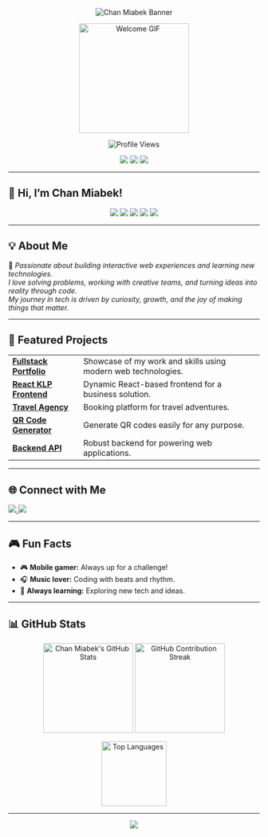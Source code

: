 <!-- Profile Banner (Optional) -->
<p align="center">
  <img src="https://capsule-render.vercel.app/api?type=wave&color=0:1fa2ff,100:12d8fa&height=180&section=header&text=Chan%20Miabek&fontSize=48&fontColor=ffffff" alt="Chan Miabek Banner"/>
</p>

<!-- Animated Welcome GIF (customize this link!) -->
<p align="center">
  <img src="https://media.giphy.com/media/qgQUggAC3Pfv687qPC/giphy.gif" alt="Welcome GIF" width="220"/>
</p>

<p align="center">
  <img src="https://komarev.com/ghpvc/?username=chanmiabek&style=for-the-badge&color=12d8fa" alt="Profile Views" />
</p>

<p align="center">
  <img src="https://img.shields.io/badge/Junior%20Developer-blue?style=for-the-badge" />
  <img src="https://img.shields.io/badge/Web%20Developer-purple?style=for-the-badge" />
  <img src="https://img.shields.io/badge/Open%20to%20Collaboration-brightgreen?style=for-the-badge" />
</p>

---

## 👋 Hi, I’m Chan Miabek!

<p align="center">
  <img src="https://img.shields.io/badge/JavaScript-f7df1e?style=for-the-badge&logo=javascript&logoColor=black" />
  <img src="https://img.shields.io/badge/Python-3776ab?style=for-the-badge&logo=python&logoColor=white" />
  <img src="https://img.shields.io/badge/Java-007396?style=for-the-badge&logo=java&logoColor=white" />
  <img src="https://img.shields.io/badge/React-61dafb?style=for-the-badge&logo=react&logoColor=black" />
  <img src="https://img.shields.io/badge/Node.js-339933?style=for-the-badge&logo=nodedotjs&logoColor=white" />
</p>

---

## 💡 About Me

🌟 _Passionate about building interactive web experiences and learning new technologies.  
I love solving problems, working with creative teams, and turning ideas into reality through code.  
My journey in tech is driven by curiosity, growth, and the joy of making things that matter._

---

## 🚀 Featured Projects

<table>
  <tr>
    <td><a href="https://github.com/chanmiabek/fullstack-portfolio"><b>Fullstack Portfolio</b></a></td>
    <td>Showcase of my work and skills using modern web technologies.</td>
  </tr>
  <tr>
    <td><a href="https://github.com/chanmiabek/React-KLP-Frontend"><b>React KLP Frontend</b></a></td>
    <td>Dynamic React-based frontend for a business solution.</td>
  </tr>
  <tr>
    <td><a href="https://github.com/chanmiabek/travel-agency"><b>Travel Agency</b></a></td>
    <td>Booking platform for travel adventures.</td>
  </tr>
  <tr>
    <td><a href="https://github.com/chanmiabek/qr_code"><b>QR Code Generator</b></a></td>
    <td>Generate QR codes easily for any purpose.</td>
  </tr>
  <tr>
    <td><a href="https://github.com/chanmiabek/backend-API"><b>Backend API</b></a></td>
    <td>Robust backend for powering web applications.</td>
  </tr>
</table>

---

## 🌐 Connect with Me

<p>
  <a href="https://www.linkedin.com/in/chanmiabek/" target="_blank">
    <img src="https://img.shields.io/badge/LinkedIn-0A66C2?style=for-the-badge&logo=linkedin&logoColor=white" />
  </a>
  <a href="https://maggiso.netlify.app/" target="_blank">
    <img src="https://img.shields.io/badge/Portfolio-12d8fa?style=for-the-badge&logo=internet-archive&logoColor=white" />
  </a>
</p>

---

## 🎮 Fun Facts

- 🎮 **Mobile gamer:** Always up for a challenge!
- 🎧 **Music lover:** Coding with beats and rhythm.
- 🚀 **Always learning:** Exploring new tech and ideas.

---

## 📊 GitHub Stats

<p align="center">
  <img src="https://github-readme-stats.vercel.app/api?username=chanmiabek&show_icons=true&theme=blueberry" alt="Chan Miabek's GitHub Stats" height="180"/>
  <img src="https://github-readme-streak-stats.herokuapp.com?user=chanmiabek&theme=blueberry" alt="GitHub Contribution Streak" height="180"/>
</p>

<p align="center">
  <img src="https://github-readme-stats.vercel.app/api/top-langs/?username=chanmiabek&layout=compact&theme=blueberry" alt="Top Languages" height="130"/>
</p>

---

<p align="center">
  <img src="https://capsule-render.vercel.app/api?type=wave&color=0:12d8fa,100:1fa2ff&height=100&section=footer"/>
</p>
